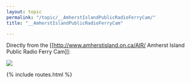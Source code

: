 ```yaml
---
layout: topic
permalink: "/topic/__AmherstIslandPublicRadioFerryCam/"
title: "__AmherstIslandPublicRadioFerryCam"

---
```


Directly from the [[http://www.amherstisland.on.ca/AIR/ Amherst Island Public Radio Ferry Cam]]:

<img src="http://www.amherstisland.on.ca/AIR/capture1.jpg">

{% include routes.html %}
